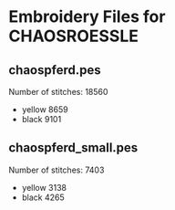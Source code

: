 Embroidery Files for CHAOSROESSLE
=================================

chaospferd.pes
-----------------
Number of stitches: 18560
 * yellow 8659
 * black 9101

chaospferd_small.pes
-----------------------
Number of stitches: 7403
 * yellow 3138
 * black 4265
